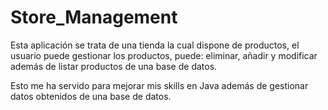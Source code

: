 # Store_Management

Esta aplicación se trata de una tienda la cual dispone de productos, el usuario puede gestionar los productos, 
puede: eliminar, añadir y modificar además de listar productos de una base de datos.

Esto me ha servido para mejorar mis skills en Java además de gestionar datos obtenidos de una base de datos.
